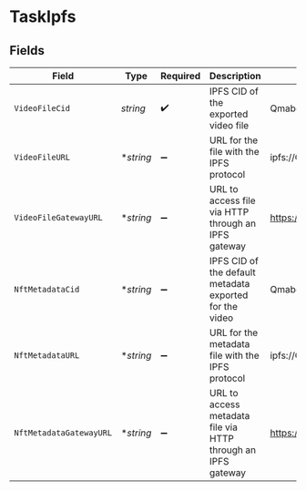 # TaskIpfs


## Fields

| Field                                                         | Type                                                          | Required                                                      | Description                                                   | Example                                                       |
| ------------------------------------------------------------- | ------------------------------------------------------------- | ------------------------------------------------------------- | ------------------------------------------------------------- | ------------------------------------------------------------- |
| `VideoFileCid`                                                | *string*                                                      | :heavy_check_mark:                                            | IPFS CID of the exported video file                           | Qmabc123xyz341                                                |
| `VideoFileURL`                                                | **string*                                                     | :heavy_minus_sign:                                            | URL for the file with the IPFS protocol                       | ipfs://Qmabc123xyz341                                         |
| `VideoFileGatewayURL`                                         | **string*                                                     | :heavy_minus_sign:                                            | URL to access file via HTTP through an IPFS gateway           | https://gateway.ipfs.io/ipfs/Qmabc123xyz341                   |
| `NftMetadataCid`                                              | **string*                                                     | :heavy_minus_sign:                                            | IPFS CID of the default metadata exported for the video       | Qmabc123xyz341                                                |
| `NftMetadataURL`                                              | **string*                                                     | :heavy_minus_sign:                                            | URL for the metadata file with the IPFS protocol              | ipfs://Qmabc123xyz341                                         |
| `NftMetadataGatewayURL`                                       | **string*                                                     | :heavy_minus_sign:                                            | URL to access metadata file via HTTP through an IPFS<br/>gateway<br/> | https://gateway.ipfs.io/ipfs/Qmabc123xyz341                   |